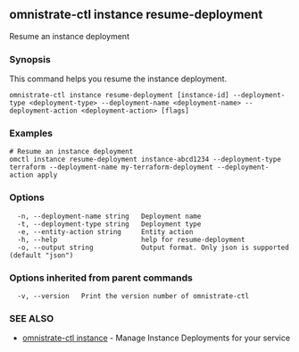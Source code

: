 ## omnistrate-ctl instance resume-deployment

Resume an instance deployment

### Synopsis

This command helps you resume the instance deployment.

```
omnistrate-ctl instance resume-deployment [instance-id] --deployment-type <deployment-type> --deployment-name <deployment-name> --deployment-action <deployment-action> [flags]
```

### Examples

```
# Resume an instance deployment
omctl instance resume-deployment instance-abcd1234 --deployment-type terraform --deployment-name my-terraform-deployment --deployment-action apply
```

### Options

```
  -n, --deployment-name string   Deployment name
  -t, --deployment-type string   Deployment type
  -e, --entity-action string     Entity action
  -h, --help                     help for resume-deployment
  -o, --output string            Output format. Only json is supported (default "json")
```

### Options inherited from parent commands

```
  -v, --version   Print the version number of omnistrate-ctl
```

### SEE ALSO

- [omnistrate-ctl instance](omnistrate-ctl_instance.md) - Manage Instance Deployments for your service
